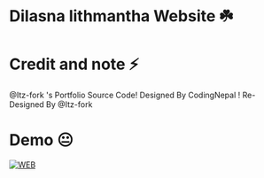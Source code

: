 # Dilasna lithmantha Website ☘️

# Credit and note ⚡
  @Itz-fork 's Portfolio Source Code! Designed By CodingNepal ! Re-Designed By @Itz-fork

# Demo 😐
  [![WEB](https://img.shields.io/badge/Visit%20Website-dilasnaafk.github.io-blue)](https://dilasna.github.io)
  
